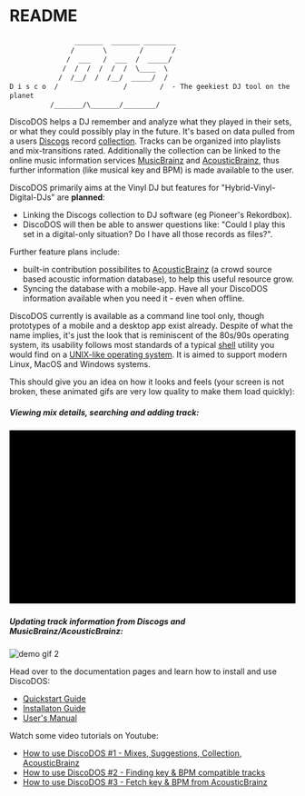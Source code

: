 # README
```
                _______  _______ ________
               /       \        /       /
              /  ___   /  ___  /  _____/
             /  /  /  /  /  /  \____  \
            /  /__/  /  /__/  _____/  /
D i s c o  /                /        /  - The geekiest DJ tool on the planet
          /_______/\_______/________/
```
DiscoDOS helps a DJ remember and analyze what they played in their sets, or what they could possibly play in the future. It's based on data pulled from a users [Discogs](https://www.discogs.com) record [collection](https://support.discogs.com/hc/en-us/articles/360007331534-How-Does-The-Collection-Feature-Work-). Tracks can be organized into playlists and mix-transitions rated. Additionally the collection can be linked to the online music information services [MusicBrainz](https://musicbrainz.org) and [AcousticBrainz](https://acousticbrainz.org), thus further information (like musical key and BPM) is made available to the user.

DiscoDOS primarily aims at the Vinyl DJ but features for "Hybrid-Vinyl-Digital-DJs" are **planned**:

- Linking the Discogs collection to DJ software (eg Pioneer's Rekordbox).
- DiscoDOS will then be able to answer questions like: "Could I play this set in a digital-only situation? Do I have all those records as files?".

Further feature plans include:

- built-in contribution possibilites to [AcousticBrainz](https://acousticbrainz.org) (a crowd source based acoustic information database), to help this useful resource grow.
- Syncing the database with a mobile-app. Have all your DiscoDOS information available when you need it - even when offline.

DiscoDOS currently is available as a command line tool only, though prototypes of a mobile and a desktop app exist already. Despite of what the name implies, it's just the look that is reminiscent of the 80s/90s operating system, its usability follows most standards of a typical [shell](https://en.wikipedia.org/wiki/Shell_(computing)#Unix-like_systems) utility you would find on a [UNIX-like operating system](https://en.wikipedia.org/wiki/Unix-like). It is aimed to support modern Linux, MacOS and Windows systems.

This should give you an idea on how it looks and feels (your screen is not broken, these animated gifs are very low quality to make them load quickly):



<!-- omit in toc -->
##### Viewing mix details, searching and adding track:
![demo gif 1](assets/intro_gif_v0.4_1-580_16col_960x581.gif)
<!-- omit in toc -->
##### Updating track information from Discogs and MusicBrainz/AcousticBrainz:
![demo gif 2](assets/intro_gif_v0.4_580-end_16col_960x581.gif)


Head over to the documentation pages and learn how to install and
use DiscoDOS:

- [Quickstart Guide](https://discodos.readthedocs.io/en/latest/QUICKSTART.html)
- [Installaton Guide](https://discodos.readthedocs.io/en/latest/INSTALLATION.html)
- [User's Manual](https://discodos.readthedocs.io/en/latest/MANUAL.html)

Watch some video tutorials on Youtube:

- [How to use DiscoDOS #1 - Mixes, Suggestions, Collection, AcousticBrainz](https://www.youtube.com/watch?v=c9lqKuGSCVk&list=PLcHqk0rpp8bprmYlaXdrs6pbOpPoJwW-T)
- [How to use DiscoDOS #2 - Finding key & BPM compatible tracks](https://www.youtube.com/watch?v=agp9OrYC66I&list=PLcHqk0rpp8bprmYlaXdrs6pbOpPoJwW-T&index=3)
- [How to use DiscoDOS #3 - Fetch key & BPM from AcousticBrainz](https://www.youtube.com/watch?v=4lungDgdJ2w&list=PLcHqk0rpp8bprmYlaXdrs6pbOpPoJwW-T&index=4)